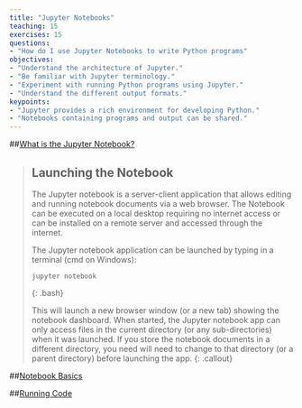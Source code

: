 ```yaml
---
title: "Jupyter Notebooks"
teaching: 15
exercises: 15
questions:
- "How do I use Jupyter Notebooks to write Python programs"
objectives:
- "Understand the architecture of Jupyter."
- "Be familiar with Jupyter terminology."
- "Experiment with running Python programs using Jupyter."
- "Understand the different output formats."
keypoints:
- "Jupyter provides a rich environment for developing Python."
- "Notebooks containing programs and output can be shared."
---
```


##[What is the Jupyter Notebook?](https://github.com/jupyter/notebook/blob/master/docs/source/examples/Notebook/What%20is%20the%20Jupyter%20Notebook.ipynb)

> ## Launching the Notebook
>
> The Jupyter notebook is a server-client application that allows editing and running notebook documents via a 
> web browser. The Notebook can be executed on a local desktop requiring no internet access or can be installed 
> on a remote server and accessed through the internet.
>
> The Jupyter notebook application can be launched by typing in a terminal (cmd on Windows):
>
>~~~
>jupyter notebook
>~~~
>{: .bash}
>
> This will launch a new browser window (or a new tab) showing the notebook dashboard. When started, 
> the Jupyter notebook app can only access files in the current directory (or any sub-directories) when
> it was launched. If you store the notebook documents in a different directory, you need will need
> to change to that directory (or a parent directory) before launching the app.
{: .callout}

##[Notebook Basics](https://github.com/jupyter/notebook/blob/master/docs/source/examples/Notebook/Notebook%20Basics.ipynb)

##[Running Code](https://github.com/jupyter/notebook/blob/master/docs/source/examples/Notebook/Running%20Code.ipynb)
